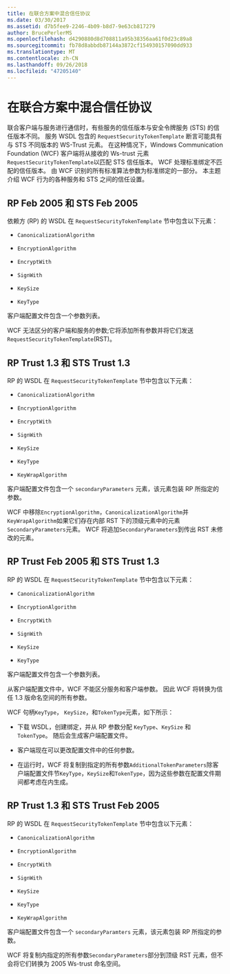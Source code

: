 ```yaml
---
title: 在联合方案中混合信任协议
ms.date: 03/30/2017
ms.assetid: d7b5fee9-2246-4b09-b8d7-9e63cb817279
author: BrucePerlerMS
ms.openlocfilehash: d4290880d8d708811a95b38356aa61f0d23c89a8
ms.sourcegitcommit: fb78d8abbdb87144a3872cf154930157090dd933
ms.translationtype: MT
ms.contentlocale: zh-CN
ms.lasthandoff: 09/26/2018
ms.locfileid: "47205140"
---
```

# <a name="mixing-trust-protocols-in-federated-scenarios"></a>在联合方案中混合信任协议
联合客户端与服务进行通信时，有些服务的信任版本与安全令牌服务 (STS) 的信任版本不同。 服务 WSDL 包含的 `RequestSecurityTokenTemplate` 断言可能具有与 STS 不同版本的 WS-Trust 元素。 在这种情况下，Windows Communication Foundation (WCF) 客户端将从接收的 Ws-trust 元素`RequestSecurityTokenTemplate`以匹配 STS 信任版本。 WCF 处理标准绑定不匹配的信任版本。 由 WCF 识别的所有标准算法参数为标准绑定的一部分。 本主题介绍 WCF 行为的各种服务和 STS 之间的信任设置。  
  
## <a name="rp-feb-2005-and-sts-feb-2005"></a>RP Feb 2005 和 STS Feb 2005  
 依赖方 (RP) 的 WSDL 在 `RequestSecurityTokenTemplate` 节中包含以下元素：  
  
-   `CanonicalizationAlgorithm`  
  
-   `EncryptionAlgorithm`  
  
-   `EncryptWith`  
  
-   `SignWith`  
  
-   `KeySize`  
  
-   `KeyType`  
  
 客户端配置文件包含一个参数列表。  
  
 WCF 无法区分的客户端和服务的参数;它将添加所有参数并将它们发送`RequestSecurityTokenTemplate`(RST)。  
  
## <a name="rp-trust-13-and-sts-trust-13"></a>RP Trust 1.3 和 STS Trust 1.3  
 RP 的 WSDL 在 `RequestSecurityTokenTemplate` 节中包含以下元素：  
  
-   `CanonicalizationAlgorithm`  
  
-   `EncryptionAlgorithm`  
  
-   `EncryptWith`  
  
-   `SignWith`  
  
-   `KeySize`  
  
-   `KeyType`  
  
-   `KeyWrapAlgorithm`  
  
 客户端配置文件包含一个 `secondaryParameters` 元素，该元素包装 RP 所指定的参数。  
  
 WCF 中移除`EncryptionAlgorithm`，`CanonicalizationAlgorithm`并`KeyWrapAlgorithm`如果它们存在内部 RST 下的顶级元素中的元素`SecondaryParameters`元素。 WCF 将追加`SecondaryParameters`到传出 RST 未修改的元素。  
  
## <a name="rp-trust-feb-2005-and-sts-trust-13"></a>RP Trust Feb 2005 和 STS Trust 1.3  
 RP 的 WSDL 在 `RequestSecurityTokenTemplate` 节中包含以下元素：  
  
-   `CanonicalizationAlgorithm`  
  
-   `EncryptionAlgorithm`  
  
-   `EncryptWith`  
  
-   `SignWith`  
  
-   `KeySize`  
  
-   `KeyType`  
  
 客户端配置文件包含一个参数列表。  
  
 从客户端配置文件中，WCF 不能区分服务和客户端参数。 因此 WCF 将转换为信任 1.3 版命名空间的所有参数。  
  
 WCF 句柄`KeyType`， `KeySize`，和`TokenType`元素，如下所示：  
  
-   下载 WSDL，创建绑定，并从 RP 参数分配 `KeyType`、`KeySize` 和 `TokenType`。 随后会生成客户端配置文件。  
  
-   客户端现在可以更改配置文件中的任何参数。  
  
-   在运行时，WCF 将复制到指定的所有参数`AdditionalTokenParameters`除客户端配置文件节`KeyType`，`KeySize`和`TokenType`，因为这些参数在配置文件期间都考虑在内生成。  
  
## <a name="rp-trust-13-and-sts-trust-feb-2005"></a>RP Trust 1.3 和 STS Trust Feb 2005  
 RP 的 WSDL 在 `RequestSecurityTokenTemplate` 节中包含以下元素：  
  
-   `CanonicalizationAlgorithm`  
  
-   `EncryptionAlgorithm`  
  
-   `EncryptWith`  
  
-   `SignWith`  
  
-   `KeySize`  
  
-   `KeyType`  
  
-   `KeyWrapAlgorithm`  
  
 客户端配置文件包含一个 `secondaryParamters` 元素，该元素包装 RP 所指定的参数。  
  
 WCF 将复制内指定的所有参数`SecondaryParameters`部分到顶级 RST 元素，但不会将它们转换为 2005 Ws-trust 命名空间。
